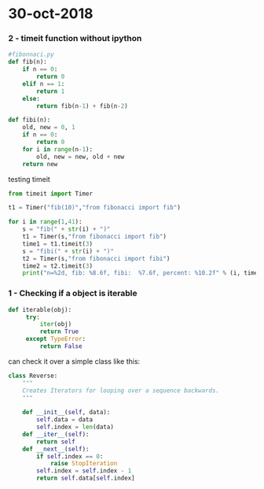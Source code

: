 # 30-oct-2018

### 2 - timeit function without ipython

```python
#fibonnaci.py
def fib(n):
    if n == 0:
        return 0
    elif n == 1:
        return 1
    else:
        return fib(n-1) + fib(n-2)

def fibi(n):
    old, new = 0, 1
    if n == 0:
        return 0
    for i in range(n-1):
        old, new = new, old + new
    return new
```

testing timeit
```python
from timeit import Timer

t1 = Timer("fib(10)","from fibonacci import fib")

for i in range(1,41):
	s = "fib(" + str(i) + ")"
	t1 = Timer(s,"from fibonacci import fib")
	time1 = t1.timeit(3)
	s = "fibi(" + str(i) + ")"
	t2 = Timer(s,"from fibonacci import fibi")
	time2 = t2.timeit(3)
	print("n=%2d, fib: %8.6f, fibi:  %7.6f, percent: %10.2f" % (i, time1, time2, time1/time2))
```

### 1 - Checking if a object is iterable

```python
def iterable(obj):
     try:
         iter(obj)
         return True
     except TypeError:
         return False 
```

can check it over a simple class like this:

```python
class Reverse:
    """
    Creates Iterators for looping over a sequence backwards.
    """
    
    def __init__(self, data):
        self.data = data
        self.index = len(data)
    def __iter__(self):
        return self
    def __next__(self):
        if self.index == 0:
            raise StopIteration
        self.index = self.index - 1
        return self.data[self.index]
```
